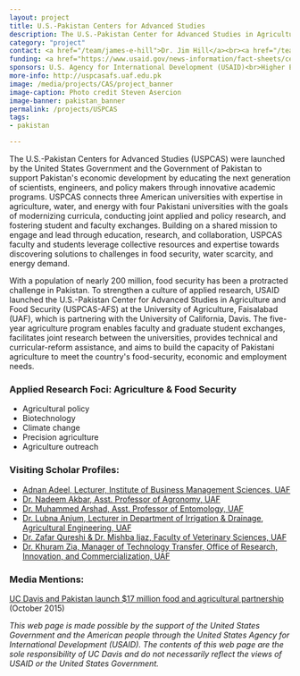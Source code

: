 ```yaml
---
layout: project
title: U.S.-Pakistan Centers for Advanced Studies
description: The U.S.-Pakistan Center for Advanced Studies in Agriculture and Food Security (USPCAS-AFS) links the University of California, Davis (UC Davis), the leading agricultural and veterinary research university in the world with the University of Agriculture, Faisalabad (UAF), Pakistan's top agricultural university.
category: "project"
contact: <a href="/team/james-e-hill">Dr. Jim Hill</a><br><a href="/team/nancy-allen">Dr. Nancy Allen</a>
funding: <a href="https://www.usaid.gov/news-information/fact-sheets/centers-advanced-studies-program">USAID Fact Sheet</a>
sponsors: U.S. Agency for International Development (USAID)<br>Higher Education Commission of Pakistan (HEC)<br>University of California, Davis<br>University of Agriculture, Faisalabad<br>Washington State University
more-info: http://uspcasafs.uaf.edu.pk
image: /media/projects/CAS/project_banner
image-caption: Photo credit Steven Asercion
image-banner: pakistan_banner
permalink: /projects/USPCAS
tags:
- pakistan

---
```

The U.S.-Pakistan Centers for Advanced Studies (USPCAS) were launched by the United States Government and the Government of Pakistan to support Pakistan's economic development by educating the next generation of scientists, engineers, and policy makers through innovative academic programs. USPCAS connects three American universities with expertise in agriculture, water, and energy with four Pakistani universities with the goals of modernizing curricula, conducting joint applied and policy research, and fostering student and faculty exchanges. Building on a shared mission to engage and lead through education, research, and collaboration, USPCAS faculty and students leverage collective resources and expertise towards discovering solutions to challenges in food security, water scarcity, and energy demand.

With a population of nearly 200 million, food security has been a protracted challenge in Pakistan. To strengthen a culture of applied research, USAID launched the U.S.-Pakistan Center for Advanced Studies in Agriculture and Food Security (USPCAS-AFS) at the University of Agriculture, Faisalabad (UAF), which is partnering with the University of California, Davis. The five-year agriculture program enables faculty and graduate student exchanges, facilitates joint research between the universities, provides technical and curricular-reform assistance, and aims to build the capacity of Pakistani agriculture to meet the country's food-security, economic and employment needs.

### Applied Research Foci: Agriculture & Food Security
- Agricultural policy
- Biotechnology
- Climate change
- Precision agriculture
- Agriculture outreach

### Visiting Scholar Profiles:
- <a href="/profiles/USPCAS/adnan_adeel">Adnan Adeel, Lecturer, Institute of Business Management Sciences, UAF</a><br>
- <a href="/profiles/USPCAS/dr_nadeem_akbar">Dr. Nadeem Akbar, Asst. Professor of Agronomy, UAF</a><br>
- <a href="/profiles/USPCAS/dr_muhammed_arshad">Dr. Muhammed Arshad, Asst. Professor of Entomology, UAF</a><br>
- <a href="/profiles/USPCAS/dr_lubna_anjum">Dr. Lubna Anjum, Lecturer in Department of Irrigation & Drainage, Agricultural Engineering, UAF</a><br>
- <a href="/profiles/USPCAS/uaf_veterinary">Dr. Zafar Qureshi & Dr. Mishba Ijaz, Faculty of Veterinary Sciences, UAF</a><br>
- <a href="/profiles/USPCAS/dr_khuram_zia">Dr. Khuram Zia, Manager of Technology Transfer, Office of Research, Innovation, and Commercialization, UAF</a>

### Media Mentions:
<a href="https://www.ucdavis.edu/news/uc-davis-and-pakistan-launch-17-million-food-and-agricultural-partnership">UC Davis and Pakistan launch $17 million food and agricultural partnership<a/> (October 2015)

<i>This web page is made possible by the support of the United States Government and the American people through the United States Agency for International Development (USAID). The contents of this web page are the sole responsibility of UC Davis and do not necessarily reflect the views of USAID or the United States Government.</i>
